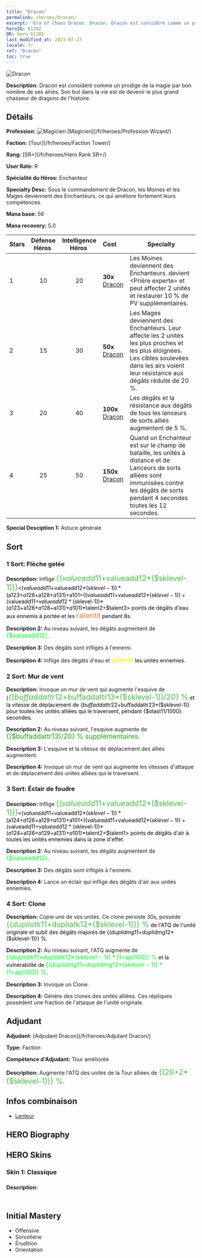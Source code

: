 ```yaml
---
title: "Dracon"
permalink: /heroes/Dracon/
excerpt: "Era of Chaos Dracon. Dracon. Dracon est considéré comme un prodige de la magie par bon nombre de ses aînés. Son but dans la vie est de devenir le plus grand chasseur de dragons de l'histoire."
heroID: 61202
QR: hero_61202
last_modified_at: 2021-07-27
locale: fr
ref: "Dracon"
toc: true
---
```

  ![Dracon](/images/h/h_Dracon.jpg)

 **Description:** Dracon est considéré comme un prodige de la magie par bon nombre de ses aînés. Son but dans la vie est de devenir le plus grand chasseur de dragons de l'histoire.
## Détails
 **Profession:** ![Magicien](/images/h/h_prof_15.png)  [Magicien](/fr/heroes/Profession Wizard/)

 **Faction:** [Tour](/fr/heroes/Faction Tower/)

 **Rang:** [SR+](/fr/heroes/Hero Rank SR+/)

 **User Rate:** R

 **Spécialité du Héros:** Enchanteur

 **Specialty Desc:** Sous le commandement de Dracon, les Moines et les Mages deviennent des Enchanteurs, ce qui améliore fortement leurs compétences.

 **Mana base:** 56

 **Mana recovery:** 5.0


  | Stars | Défense Héros  | Intelligence Héros  | Cost |     Specialty     |
  |---------|:---------------:|:---------------:|:--|--------------------|
  |    1    | 10 | 20 | **30x** [Dracon](/ItemsFR/her_387/) | Les Moines deviennent des Enchanteurs. <Faveur divine> devient <Prière experte> et peut affecter 2 unités et restaurer 10 % de PV supplémentaires. |
  |    2    | 15 | 30 | **50x** [Dracon](/ItemsFR/her_387/) | Les Mages deviennent des Enchanteurs. Leur <Ouragan> affecte les 2 unités les plus proches et les plus éloignées. Les cibles soulevées dans les airs voient leur résistance aux dégâts réduite de 20 %. |
  |    3    | 20 | 40 | **100x** [Dracon](/ItemsFR/her_387/) | Les dégâts et la résistance aux dégâts de tous les lanceurs de sorts alliés augmentent de 5 %. |
  |    4    | 25 | 50 | **150x** [Dracon](/ItemsFR/her_387/) | Quand un Enchanteur est sur le champ de bataille, les unités à distance et de Lanceurs de sorts alliées sont immunisées contre les dégâts de sorts pendant 4 secondes toutes les 12 secondes. |

 **Special Desciption 1:** Astuce générale

## Sort
### 1 Sort: Flèche gelée
 **Description:** Inflige <span style="color: #48b946;font-size:20px">{($valueadd11+$valueadd12*($sklevel-1))}</span><span style="color: black"><($valueadd11+$valueadd12*($sklevel-1))*($a123+$a126+$a128+$a131)+$a101+(($valueadd11+$valueadd12*($sklevel-1))+($valueadd11+$valueadd12*($sklevel-1))*($a123+$a126+$a128+$a131)+$a101)*$talent2+$talent3> points de dégâts d'eau aux ennemis à portée et les <span style="color: #e07c44;font-size:20px">ralentit</span><span style="color: black"> pendant 8s.

 **Description 2:** Au niveau suivant, les dégâts augmentent de <span style="color: #00ff22;font-size:16px">{$valueadd12}</span><span style="color: black">.

 **Description 3:** Des dégâts sont infligés à l'ennemi.

 **Description 4:** Inflige des dégâts d'eau et <span style="color: #f0f000;font-size:18px">ralentit</span><span style="color: black"> les unités ennemies.

### 2 Sort: Mur de vent
 **Description:** Invoque un mur de vent qui augmente l'esquive de {<span style="color: #48b946;font-size:20px">{($buffaddattr12+$buffaddattr13*($sklevel-1))/20} %</span><span style="color: black"> et la vitesse de déplacement de {$buffaddattr22+$buffaddattr23*($sklevel-1)} pour toutes les unités alliées qui le traversent, pendant {$olast11/1000} secondes.

 **Description 2:** Au niveau suivant, l'esquive augmente de <span style="color: #1ca216;font-size:18px">{($buffaddattr13)/20} % supplémentaires.</span><span style="color: black">

 **Description 3:** L'esquive et la vitesse de déplacement des alliés augmentent.

 **Description 4:** Invoque un mur de vent qui augmente les vitesses d'attaque et de déplacement des unités alliées qui le traversent.

### 3 Sort: Éclair de foudre
 **Description:** Inflige <span style="color: #48b946;font-size:20px">{($valueadd11+$valueadd12*($sklevel-1))}</span><span style="color: black"><($valueadd11+$valueadd12*($sklevel-1))*($a124+$a126+$a129+$a131)+$a101+(($valueadd11+$valueadd12*($sklevel-1))+($valueadd11+$valueadd12*($sklevel-1))*($a124+$a126+$a129+$a131)+$a101)*$talent2+$talent1> points de dégâts d'air à toutes les unités ennemies dans la zone d'effet.

 **Description 2:** Au niveau suivant, les dégâts augmentent de <span style="color: #00ff22;font-size:16px">{$valueadd12}</span><span style="color: black">.

 **Description 3:** Des dégâts sont infligés à l'ennemi.

 **Description 4:** Lance un éclair qui inflige des dégâts d'air aux unités ennemies.

### 4 Sort: Clone
 **Description:** Copie une de vos unités. Ce clone persiste 30s, possède <span style="color: #48b946;font-size:20px">{($dupliatk11+$dupliatk12*($sklevel-1))} %</span><span style="color: black"> de l'ATQ de l'unité originale et subit des dégâts majorés de {($duplidmg11+$duplidmg12*($sklevel-1))} %.

 **Description 2:** Au niveau suivant, l'ATQ augmente de <span style="color: #00ff22;font-size:16px">{($dupliatk11+$dupliatk12*($sklevel-1))*(1+$ap/100)} %</span><span style="color: black"> et la vulnérabilité de <span style="color: #00ff22;font-size:16px">{($duplidmg11+$duplidmg12*($sklevel-1))*(1+$ap/100)} %</span><span style="color: black">.

 **Description 3:** Invoque un Clone.

 **Description 4:** Génère des clones des unités alliées. Ces répliques possèdent une fraction de l'attaque de l'unité originale.


## Adjudant

 **Adjudant:**  [Adjudant Dracon](/fr/heroes/Adjutant Dracon/) 

 **Type:**  Faction 

 **Compétence d'Adjudant:**  Tour améliorée 

 **Description:** Augmente l'ATQ des unités de la Tour alliées de <span style="color: #48b946;font-size:20px">{(20+2*($sklevel-1))} %</span><span style="color: black">.

## Infos combinaison

* [Lenteur](/fr/combination/Lenteur/) 

## HERO Biography

## HERO Skins
### Skin 1: **Classique**

 **Description:** <span style="color: #ffffff;font-size:20px">Le savoir est magique et il est souvent synonyme de pouvoir !</span>



## Initial Mastery
   - Offensive
   - Sorcellerie
   - Érudition
   - Orientation

